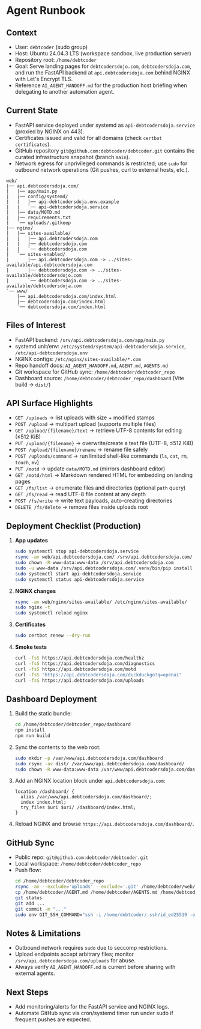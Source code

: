 # Agent Runbook

## Context
- User: `debtcoder` (sudo group)
- Host: Ubuntu 24.04.3 LTS (workspace sandbox, live production server)
- Repository root: `/home/debtcoder`
- Goal: Serve landing pages for `debtcodersdojo.com`, `debtcodersdoja.com`, and run the FastAPI backend at `api.debtcodersdoja.com` behind NGINX with Let's Encrypt TLS.
- Reference `AI_AGENT_HANDOFF.md` for the production host briefing when delegating to another automation agent.

## Current State
- FastAPI service deployed under systemd as `api-debtcodersdoja.service` (proxied by NGINX on 443).
- Certificates issued and valid for all domains (check `certbot certificates`).
- GitHub repository `git@github.com:debtcoder/debtcoder.git` contains the curated infrastructure snapshot (branch `main`).
- Network egress for unprivileged commands is restricted; use `sudo` for outbound network operations (Git pushes, curl to external hosts, etc.).

```
web/
|── api.debtcodersdoja.com/
|   |── app/main.py
|   |── config/systemd/
|   |   |── api-debtcodersdoja.env.example
|   |   `── api-debtcodersdoja.service
|   |── data/MOTD.md
|   |── requirements.txt
|   `── uploads/.gitkeep
|── nginx/
|   |── sites-available/
|   |   |── api.debtcodersdoja.com
|   |   |── debtcodersdojo.com
|   |   `── debtcodersdoja.com
|   `── sites-enabled/
|       |── api.debtcodersdoja.com -> ../sites-available/api.debtcodersdoja.com
|       |── debtcodersdojo.com -> ../sites-available/debtcodersdojo.com
|       `── debtcodersdoja.com -> ../sites-available/debtcodersdoja.com
`── www/
    |── api.debtcodersdoja.com/index.html
    |── debtcodersdojo.com/index.html
    `── debtcodersdoja.com/index.html
```

## Files of Interest
- FastAPI backend: `/srv/api.debtcodersdoja.com/app/main.py`
- systemd unit/env: `/etc/systemd/system/api-debtcodersdoja.service`, `/etc/api-debtcodersdoja.env`
- NGINX configs: `/etc/nginx/sites-available/*.com`
- Repo handoff docs: `AI_AGENT_HANDOFF.md`, `AGENT.md`, `AGENTS.md`
- Git workspace for GitHub sync: `/home/debtcoder/debtcoder_repo`
- Dashboard source: `/home/debtcoder/debtcoder_repo/dashboard` (Vite build → `dist/`)

## API Surface Highlights
- `GET /uploads` → list uploads with size + modified stamps
- `POST /upload` → multipart upload (supports multiple files)
- `GET /upload/{filename}/text` → retrieve UTF-8 contents for editing (≤512 KiB)
- `PUT /upload/{filename}` → overwrite/create a text file (UTF-8, ≤512 KiB)
- `POST /upload/{filename}/rename` → rename file safely
- `POST /uploads/command` → run limited shell-like commands (`ls`, `cat`, `rm`, `touch`, `mv`)
- `PUT /motd` → update `data/MOTD.md` (mirrors dashboard editor)
- `GET /motd/html` → Markdown rendered HTML for embedding on landing pages
- `GET /fs/list` → enumerate files and directories (optional `path` query)
- `GET /fs/read` → read UTF-8 file content at any depth
- `POST /fs/write` → write text payloads, auto-creating directories
- `DELETE /fs/delete` → remove files inside uploads root

## Deployment Checklist (Production)
1. **App updates**
   ```bash
   sudo systemctl stop api-debtcodersdoja.service
   rsync -av web/api.debtcodersdoja.com/ /srv/api.debtcodersdoja.com/
   sudo chown -R www-data:www-data /srv/api.debtcodersdoja.com
   sudo -u www-data /srv/api.debtcodersdoja.com/.venv/bin/pip install -r /srv/api.debtcodersdoja.com/requirements.txt
   sudo systemctl start api-debtcodersdoja.service
   sudo systemctl status api-debtcodersdoja.service
   ```
2. **NGINX changes**
   ```bash
   rsync -av web/nginx/sites-available/ /etc/nginx/sites-available/
   sudo nginx -t
   sudo systemctl reload nginx
   ```
3. **Certificates**
   ```bash
   sudo certbot renew --dry-run
   ```
4. **Smoke tests**
   ```bash
   curl -fsS https://api.debtcodersdoja.com/healthz
   curl -fsS https://api.debtcodersdoja.com/diagnostics
   curl -fsS https://api.debtcodersdoja.com/motd
   curl -fsS "https://api.debtcodersdoja.com/duckduckgo?q=openai"
   curl -fsS https://api.debtcodersdoja.com/uploads
   ```

## Dashboard Deployment
1. Build the static bundle:
   ```bash
   cd /home/debtcoder/debtcoder_repo/dashboard
   npm install
   npm run build
   ```
2. Sync the contents to the web root:
   ```bash
   sudo mkdir -p /var/www/api.debtcodersdoja.com/dashboard
   sudo rsync -av dist/ /var/www/api.debtcodersdoja.com/dashboard/
   sudo chown -R www-data:www-data /var/www/api.debtcodersdoja.com/dashboard
   ```
3. Add an NGINX location block under `api.debtcodersdoja.com`:
   ```nginx
   location /dashboard/ {
     alias /var/www/api.debtcodersdoja.com/dashboard/;
     index index.html;
     try_files $uri $uri/ /dashboard/index.html;
   }
   ```
4. Reload NGINX and browse `https://api.debtcodersdoja.com/dashboard/`.

## GitHub Sync
- Public repo: `git@github.com:debtcoder/debtcoder.git`
- Local workspace: `/home/debtcoder/debtcoder_repo`
- Push flow:
  ```bash
  cd /home/debtcoder/debtcoder_repo
  rsync -av --exclude='uploads' --exclude='.git' /home/debtcoder/web/ ./web/
  cp /home/debtcoder/AGENT.md /home/debtcoder/AGENTS.md /home/debtcoder/AI_AGENT_HANDOFF.md ./
  git status
  git add ...
  git commit -m "..."
  sudo env GIT_SSH_COMMAND="ssh -i /home/debtcoder/.ssh/id_ed25519 -o StrictHostKeyChecking=accept-new" git push
  ```

## Notes & Limitations
- Outbound network requires `sudo` due to seccomp restrictions.
- Upload endpoints accept arbitrary files; monitor `/srv/api.debtcodersdoja.com/uploads` for abuse.
- Always verify `AI_AGENT_HANDOFF.md` is current before sharing with external agents.

## Next Steps
- Add monitoring/alerts for the FastAPI service and NGINX logs.
- Automate GitHub sync via cron/systemd timer run under sudo if frequent pushes are expected.
